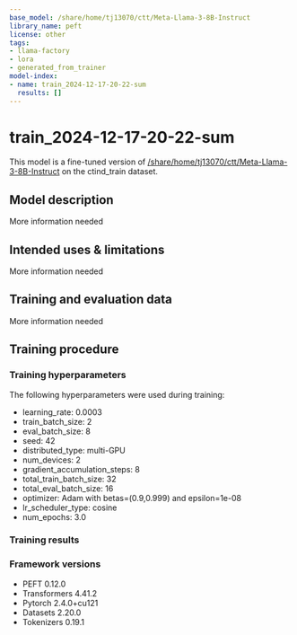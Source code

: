 ```yaml
---
base_model: /share/home/tj13070/ctt/Meta-Llama-3-8B-Instruct
library_name: peft
license: other
tags:
- llama-factory
- lora
- generated_from_trainer
model-index:
- name: train_2024-12-17-20-22-sum
  results: []
---
```


<!-- This model card has been generated automatically according to the information the Trainer had access to. You
should probably proofread and complete it, then remove this comment. -->

# train_2024-12-17-20-22-sum

This model is a fine-tuned version of [/share/home/tj13070/ctt/Meta-Llama-3-8B-Instruct](https://huggingface.co//share/home/tj13070/ctt/Meta-Llama-3-8B-Instruct) on the ctind_train dataset.

## Model description

More information needed

## Intended uses & limitations

More information needed

## Training and evaluation data

More information needed

## Training procedure

### Training hyperparameters

The following hyperparameters were used during training:
- learning_rate: 0.0003
- train_batch_size: 2
- eval_batch_size: 8
- seed: 42
- distributed_type: multi-GPU
- num_devices: 2
- gradient_accumulation_steps: 8
- total_train_batch_size: 32
- total_eval_batch_size: 16
- optimizer: Adam with betas=(0.9,0.999) and epsilon=1e-08
- lr_scheduler_type: cosine
- num_epochs: 3.0

### Training results



### Framework versions

- PEFT 0.12.0
- Transformers 4.41.2
- Pytorch 2.4.0+cu121
- Datasets 2.20.0
- Tokenizers 0.19.1